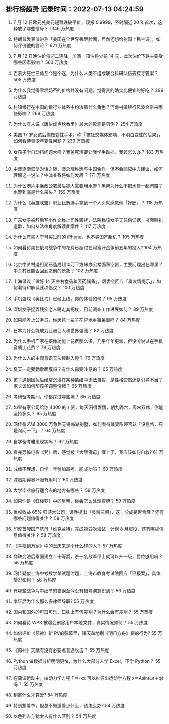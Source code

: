 
## 排行榜趋势 记录时间：2022-07-13 04:24:59
  
  1. 7 月 12 日欧元兑美元短暂跌破平价，现报 0.9999，系时隔近 20 年首次，这释放了哪些信号？ 1346 万热度
    
  2. 特朗普发表演讲称「美国在全世界丢尽脸面，居然还想给别国上民主课」，如何评价他的言论？ 621 万热度
    
  3. 7 月 12 日晚油价将迎二连降，加满一箱油将少花 14 元，此次油价下跌主要受哪些因素影响？ 563 万热度
    
  4. 百慕大死亡三角至今是个迷，为什么人类不组成联合科研队伍去探寻答案？ 505 万热度
    
  5. 为什么我觉得雪糕奶茶的价格并没有问题，觉得贵的确实比便宜的好吃？ 299 万热度
    
  6. 村镇银行在中国的银行业体系中扮演着什么角色？河南村镇银行风波会带来哪些影响？ 269 万热度
    
  7. 为什么有人说《唐伯虎点秋香里》最大的败笔是巩俐？ 254 万热度
    
  8. 美国 17 岁女孩后悔做变性手术，称「被社交媒体影响，不明白变性的后果」，如何看待青少年变性问题？ 239 万热度
    
  9. 女孩子学自动挡问题大吗？我爸死活要让我学手动挡，我该怎么办？ 183 万热度
    
  10. 中澳逐渐恢复对话之际，澳总理称愿与中国合作，但不会回应中方建议，如何理解这一说法？中澳关系将如何发展？ 171 万热度
    
  11. 为什么港片中廉政公署最后抓人需要用水警？黑帮为什么不把水警一起贿赂？水警到底是什么来头？ 159 万热度
    
  12. 为什么《英雄联盟》职业比赛选手拿到一个人头就感觉他「好肥」？ 118 万热度
    
  13. 广东女子被辞后写小作文称上司性骚扰，法院称该女子无任何证据，书面赔礼道歉，如何从法律角度解读此案件？ 117 万热度
    
  14. 为什么有些人宁可买过时的 iPhone，也不买国产新机？ 105 万热度
    
  15. 如何看待美在俄乌战争中的花费已超过在阿富汗战争前五年的投入? 104 万热度
    
  16. 北京中关村退租潮已造成超10万平方米办公楼面积空置，主要问题出在哪里？中关村还能否回到之前的景象？ 102 万热度
    
  17. 上海倡议「做好 14 天左右食品和医药储备」，居委会回应「属友情提示」，如何看待和解读此项倡议？ 100 万热度
    
  18. 手机游戏《奥比岛》已经上线，你的体验如何？ 95 万热度
    
  19. 深圳女子捉弄残疾老人踢走其拐杖，目前调查工作进展如何？ 89 万热度
    
  20. 如果能考上公务员，你愿意一辈子在异地乡镇呆着吗？ 84 万热度
    
  21. 日本为什么能成为亚洲巨人和世界强国？ 82 万热度
    
  22. 为什么手机厂家在摄像功能上花费那么多，几乎年年更新，但没听说过在手机音质上花费？ 79 万热度
    
  23. 为什么人的主观意识无法控制入睡？ 76 万热度
    
  24. 夏天一定要勤敷面膜吗？有什么需要注意的？ 65 万热度
    
  25. 孩子遇到困扰后经常沉浸在某种情绪中无法自拔，是性格使然还是引导不当？家长该如何帮孩子调整情绪？ 65 万热度
    
  26. 考研备考期间，你都踩过哪些坑？ 65 万热度
    
  27. 如果有家公司给你 4300 的工资，每天闲得发慌，朝九晚六，周末双休，你能坚持多久？ 65 万热度
    
  28. 网传张艺谋 3000 万急售无锡临湖别墅，如何看待其妻陈婷否认「没急售，只是询问一下」？ 64 万热度
    
  29. 自学备考雅思现实吗？ 62 万热度
    
  30. 看完恐怖电影《咒》后，感觉被「大黑佛母」缠上了，我应该如何自救? 61 万热度
    
  31. 成绩不理想，自学一年参加高考，能成功吗？ 60 万热度
    
  32. 减脂期穿暴汗服有用吗？ 60 万热度
    
  33. 大学毕业旅行适合去的地方有哪些？ 59 万热度
    
  34. 如果你是《红楼梦》中的皇帝，你会怎么处理贾府？ 59 万热度
    
  35. 维权收益 65% 归游术公司，谭乔提出「灵魂三问」，这一分成是否合理？还有哪些问题值得关注？ 58 万热度
    
  36. 印度首艘国产航母「维克兰特」完成第四次海试，计划 8 月服役，还有哪些信息值得关注？ 58 万热度
    
  37. 《幸福到万家》中的王庆来是个什么样的人？ 57 万热度
    
  38. 商鞅变法后秦国建立二十等爵，杀一名敌军甲士就可以升一级，爵位够用吗？ 56 万热度
    
  39. 网传疑似上海中考数学某试题泄题，上海市教育考试院回应「已报案」，具体情况如何？ 56 万热度
    
  40. 有哪些战争片中细节的错误至今没有被导演意识到？ 56 万热度
    
  41. 拿证后为什么那么多律师辞职? 55 万热度
    
  42. 国内和国外的可口可乐，口味上有何差别？为什么会有差别？ 55 万热度
    
  43. 如何看待 WPS 被曝会删除用户本地文件，真实情况如何？ 55 万热度
    
  44. 如何评价《原神》新 PV的弹幕里，铺天盖地刷《明日方舟》梗的行为? 55 万热度
    
  45. 《原神》天赋有没有必要点普通攻击？ 55 万热度
    
  46. Python 做数据分析明明更快，为什么大部分人学 Excel，不学 Python？ 55 万热度
    
  47. 在简谐运动中，由动力学方程 F＝-kx 可以推导出运动学方程 x＝Asin(ωt＋φ) 吗？ 55 万热度
    
  48. 到底什么才算爱? 54 万热度
    
  49. 特别想看书，但总不知道看点什么，该怎么办? 54 万热度
    
  50. 以色列人与犹太人有什么区别？ 54 万热度
    